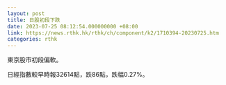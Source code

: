 ```yaml
---
layout: post
title: 日股初段下跌
date: 2023-07-25 08:12:54.000000000 +08:00
link: https://news.rthk.hk/rthk/ch/component/k2/1710394-20230725.htm
categories: rthk
---
```


東京股市初段偏軟。

日經指數較早時報32614點，跌86點，跌幅0.27%。
